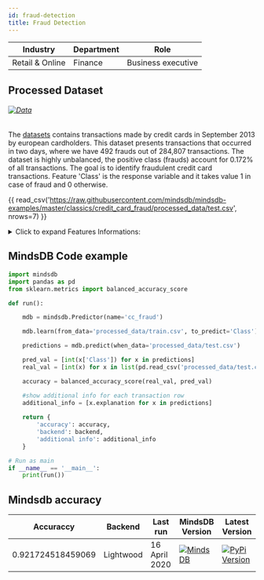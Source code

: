 ```yaml
---
id: fraud-detection
title: Fraud Detection
---
```


| Industry       | Department | Role               |
|----------------|------------|--------------------|
| Retail & Online | Finance | Business executive |

## Processed Dataset 

###### [![Data](https://img.shields.io/badge/GET--DATA-DefaultofCreditCard-green)](https://github.com/mindsdb/mindsdb-examples/tree/master/classics/credit_card_fraud/processed_data)

The [datasets](https://www.kaggle.com/mlg-ulb/creditcardfraud) contains transactions made by credit cards in September 2013 by european cardholders.
This dataset presents transactions that occurred in two days, where we have 492 frauds out of 284,807 transactions. The dataset is highly unbalanced, the positive class (frauds) account for 0.172% of all transactions. The goal is to identify fraudulent credit card transactions. Feature 'Class' is the response variable and it takes value 1 in case of fraud and 0 otherwise.

{{ read_csv('https://raw.githubusercontent.com/mindsdb/mindsdb-examples/master/classics/credit_card_fraud/processed_data/test.csv', nrows=7) }}

<details>
  <summary>Click to expand Features Informations:</summary>

```
* Time Number of seconds elapsed between this transaction and the first transaction in the dataset
* V1may be result of a PCA Dimensionality reduction to protect user identities and sensitive features(v1-v28)
* V2
* V3
* V4
* V5
* V6
* V7
* V8
* V9
* V10
* V11
* V12
* V13
* V14
* V15
* V16
* V17
* V18
* V19
* V20
* V21
* V22
* V23
* V24
* V25
* V26
* V27
* V28abc
* AmountTransaction amount
* Class1 for fraudulent transactions, 0 otherwise
```

</details>

## MindsDB Code example

```python
import mindsdb
import pandas as pd
from sklearn.metrics import balanced_accuracy_score

def run():

    mdb = mindsdb.Predictor(name='cc_fraud')

    mdb.learn(from_data='processed_data/train.csv', to_predict='Class')

    predictions = mdb.predict(when_data='processed_data/test.csv')

    pred_val = [int(x['Class']) for x in predictions]
    real_val = [int(x) for x in list(pd.read_csv('processed_data/test.csv'))['Class'])]

    accuracy = balanced_accuracy_score(real_val, pred_val)

    #show additional info for each transaction row
    additional_info = [x.explanation for x in predictions]
      
    return {
        'accuracy': accuracy,
        'backend': backend,
        'additional info': additional_info
    }

# Run as main
if __name__ == '__main__':
    print(run())

```

## Mindsdb accuracy

| Accuraccy       | Backend  | Last run | MindsDB Version | Latest Version|
|----------------|--------------------|----------------------|-----------------|--------------|
| 0.921724518459069 | Lightwood | 16 April 2020 | [![MindsDB](https://img.shields.io/badge/pypi--package-1.16.0-green)](https://pypi.org/project/MindsDB/1.16.0/)| <a href="https://pypi.org/project/MindsDB/"><img src="https://badge.fury.io/py/MindsDB.svg" alt="PyPi Version"></a> |


